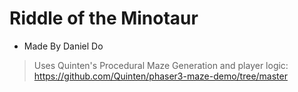 # Riddle of the Minotaur
- Made By Daniel Do
> Uses Quinten's Procedural Maze Generation and player logic: https://github.com/Quinten/phaser3-maze-demo/tree/master